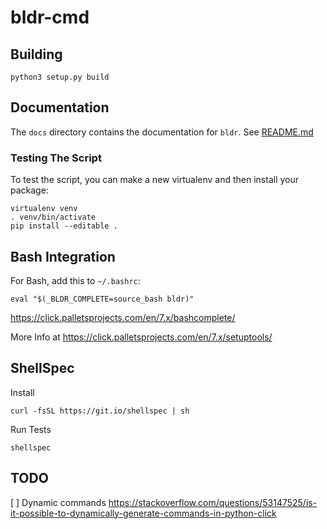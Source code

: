 # bldr-cmd


## Building

```
python3 setup.py build
```

## Documentation

The `docs` directory contains the documentation for `bldr`. See [README.md](docs/README.md)

### Testing The Script
To test the script, you can make a new virtualenv and then install your package:

```
virtualenv venv
. venv/bin/activate
pip install --editable .
```

## Bash Integration

For Bash, add this to `~/.bashrc`:
```
eval "$(_BLDR_COMPLETE=source_bash bldr)"
```
https://click.palletsprojects.com/en/7.x/bashcomplete/


More Info at
https://click.palletsprojects.com/en/7.x/setuptools/

## ShellSpec

Install

```
curl -fsSL https://git.io/shellspec | sh
```

Run Tests
```
shellspec
```

## TODO

[ ] Dynamic commands https://stackoverflow.com/questions/53147525/is-it-possible-to-dynamically-generate-commands-in-python-click